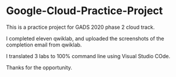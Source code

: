 # Google-Cloud-Practice-Project
This is a practice project for GADS 2020 phase 2 cloud track.

I completed eleven qwiklab, and uploaded the screenshots of the completion email from qwiklab.

I translated 3 labs to 100% command line using Visual Studio COde.




Thanks for the opportunity.
